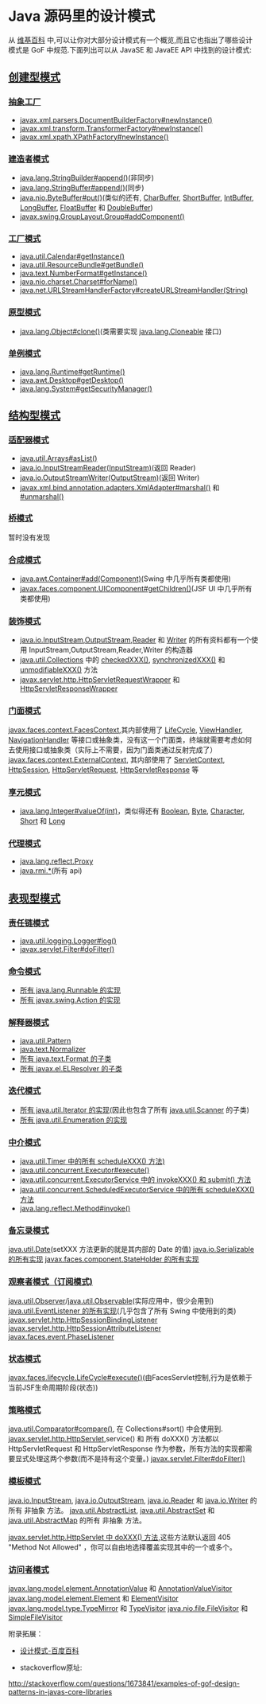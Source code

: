 # Java 源码里的设计模式

从 [维基百科](https://en.wikipedia.org/wiki/Software_design_pattern#Classification_and_list) 中,可以让你对大部分设计模式有一个概览,而且它也指出了哪些设计模式是 GoF 中规范.下面列出可以从 JavaSE 和 JavaEE API 中找到的设计模式:

## [创建型模式](https://en.wikipedia.org/wiki/Creational_pattern)

### [抽象工厂](http://en.wikipedia.org/wiki/Abstract_factory_pattern)

- [javax.xml.parsers.DocumentBuilderFactory#newInstance()](http://docs.oracle.com/javase/6/docs/api/javax/xml/parsers/DocumentBuilderFactory.html#newInstance%28%29)
- [javax.xml.transform.TransformerFactory#newInstance()](http://docs.oracle.com/javase/6/docs/api/javax/xml/transform/TransformerFactory.html#newInstance%28%29)
- [javax.xml.xpath.XPathFactory#newInstance()](http://docs.oracle.com/javase/6/docs/api/javax/xml/xpath/XPathFactory.html#newInstance%28%29)

### [建造者模式](http://en.wikipedia.org/wiki/Builder_pattern)

- [java.lang.StringBuilder#append()](http://docs.oracle.com/javase/6/docs/api/java/lang/StringBuilder.html#append%28boolean%29)(非同步)
- [java.lang.StringBuffer#append()](http://docs.oracle.com/javase/6/docs/api/java/lang/StringBuffer.html#append%28boolean%29)(同步)
- [java.nio.ByteBuffer#put()](http://docs.oracle.com/javase/6/docs/api/java/nio/ByteBuffer.html#put%28byte%29)(类似的还有, [CharBuffer](http://docs.oracle.com/javase/6/docs/api/java/nio/CharBuffer.html#put%28char%29), [ShortBuffer](http://docs.oracle.com/javase/6/docs/api/java/nio/ShortBuffer.html#put%28short%29), [IntBuffer](http://docs.oracle.com/javase/6/docs/api/java/nio/IntBuffer.html#put%28int%29), [LongBuffer](http://docs.oracle.com/javase/6/docs/api/java/nio/LongBuffer.html#put%28long%29), [FloatBuffer](http://docs.oracle.com/javase/6/docs/api/java/nio/FloatBuffer.html#put%28float%29) 和 [DoubleBuffer](http://docs.oracle.com/javase/6/docs/api/java/nio/DoubleBuffer.html#put%28double%29))
- [javax.swing.GroupLayout.Group#addComponent()](http://docs.oracle.com/javase/6/docs/api/javax/swing/GroupLayout.Group.html#addComponent%28java.awt.Component%29)

### [工厂模式](http://en.wikipedia.org/wiki/Factory_method_pattern)

- [java.util.Calendar#getInstance()](http://docs.oracle.com/javase/6/docs/api/java/util/Calendar.html#getInstance%28%29)
- [java.util.ResourceBundle#getBundle()](http://docs.oracle.com/javase/6/docs/api/java/util/ResourceBundle.html#getBundle%28java.lang.String%29)
- [java.text.NumberFormat#getInstance()](http://docs.oracle.com/javase/6/docs/api/java/text/NumberFormat.html#getInstance%28%29)
- [java.nio.charset.Charset#forName()](http://docs.oracle.com/javase/6/docs/api/java/nio/charset/Charset.html#forName%28java.lang.String%29)
- [java.net.URLStreamHandlerFactory#createURLStreamHandler(String)](http://docs.oracle.com/javase/6/docs/api/java/net/URLStreamHandlerFactory.html)

### [原型模式](http://en.wikipedia.org/wiki/Prototype_pattern)

- [java.lang.Object#clone()](http://docs.oracle.com/javase/6/docs/api/java/lang/Object.html#clone%28%29)(类需要实现 [java.lang.Cloneable](http://docs.oracle.com/javase/6/docs/api/java/lang/Cloneable.html) 接口)

### [单例模式](http://en.wikipedia.org/wiki/Singleton_pattern)

- [java.lang.Runtime#getRuntime()](http://docs.oracle.com/javase/6/docs/api/java/lang/Runtime.html#getRuntime%28%29)
- [java.awt.Desktop#getDesktop()](http://docs.oracle.com/javase/6/docs/api/java/awt/Desktop.html#getDesktop%28%29)
- [java.lang.System#getSecurityManager()](http://docs.oracle.com/javase/6/docs/api/java/lang/System.html#getSecurityManager%28%29)

## [结构型模式](http://en.wikipedia.org/wiki/Structural_pattern)

### [适配器模式](http://en.wikipedia.org/wiki/Adapter_pattern)

- [java.util.Arrays#asList()](http://docs.oracle.com/javase/6/docs/api/java/util/Arrays.html#asList%28T...%29)
- [java.io.InputStreamReader(InputStream)](http://docs.oracle.com/javase/6/docs/api/java/io/InputStreamReader.html#InputStreamReader%28java.io.InputStream%29)(返回 Reader)
- [java.io.OutputStreamWriter(OutputStream)](http://docs.oracle.com/javase/6/docs/api/java/io/OutputStreamWriter.html#OutputStreamWriter%28java.io.OutputStream%29)(返回 Writer)
- [javax.xml.bind.annotation.adapters.XmlAdapter#marshal()](http://docs.oracle.com/javase/6/docs/api/javax/xml/bind/annotation/adapters/XmlAdapter.html#marshal%28BoundType%29) 和 [#unmarshal()](http://docs.oracle.com/javase/6/docs/api/javax/xml/bind/annotation/adapters/XmlAdapter.html#unmarshal%28ValueType%29)

### [桥模式](http://en.wikipedia.org/wiki/Bridge_pattern)

暂时没有发现

### [合成模式](http://en.wikipedia.org/wiki/Composite_pattern)

- [java.awt.Container#add(Component)](http://docs.oracle.com/javase/6/docs/api/java/awt/Container.html#add%28java.awt.Component%29)(Swing 中几乎所有类都使用)
- [javax.faces.component.UIComponent#getChildren()](http://docs.oracle.com/javaee/6/api/javax/faces/component/UIComponent.html#getChildren%28%29)(JSF UI 中几乎所有类都使用)

### [装饰模式](http://en.wikipedia.org/wiki/Decorator_pattern)

- [java.io.InputStream](http://docs.oracle.com/javase/6/docs/api/java/io/InputStream.html),[OutputStream](http://docs.oracle.com/javase/6/docs/api/java/io/OutputStream.html),[Reader](http://docs.oracle.com/javase/6/docs/api/java/io/Reader.html) 和 [Writer](http://docs.oracle.com/javase/6/docs/api/java/io/Writer.html) 的所有资料都有一个使用 InputStream,OutputStream,Reader,Writer 的构造器
- [java.util.Collections](http://docs.oracle.com/javase/6/docs/api/java/util/Collections.html) 中的 [checkedXXX()](http://docs.oracle.com/javase/6/docs/api/java/util/Collections.html#checkedCollection%28java.util.Collection,%20java.lang.Class%29), [synchronizedXXX()](http://docs.oracle.com/javase/6/docs/api/java/util/Collections.html#synchronizedCollection%28java.util.Collection%29) 和 [unmodifiableXXX()](http://docs.oracle.com/javase/6/docs/api/java/util/Collections.html#unmodifiableCollection%28java.util.Collection%29) 方法
- [javax.servlet.http.HttpServletRequestWrapper](http://docs.oracle.com/javaee/6/api/javax/servlet/http/HttpServletRequestWrapper.html) 和 [HttpServletResponseWrapper](http://docs.oracle.com/javaee/6/api/javax/servlet/http/HttpServletResponseWrapper.html)

### [门面模式](http://en.wikipedia.org/wiki/Facade_pattern)
[javax.faces.context.FacesContext](http://docs.oracle.com/javaee/6/api/javax/faces/context/FacesContext.html),其内部使用了 [LifeCycle](http://docs.oracle.com/javaee/6/api/javax/faces/lifecycle/Lifecycle.html), [ViewHandler](http://docs.oracle.com/javaee/6/api/javax/faces/application/ViewHandler.html), [NavigationHandler](http://docs.oracle.com/javaee/6/api/javax/faces/application/NavigationHandler.html) 等接口或抽象类，没有这一个门面类，终端就需要考虑如何去使用接口或抽象类（实际上不需要，因为门面类通过反射完成了）
[javax.faces.context.ExternalContext](http://docs.oracle.com/javaee/6/api/javax/faces/context/ExternalContext.html), 其内部使用了 [ServletContext](http://docs.oracle.com/javaee/6/api/javax/servlet/ServletContext.html), [HttpSession](http://docs.oracle.com/javaee/6/api/javax/servlet/http/HttpSession.html), [HttpServletRequest](http://docs.oracle.com/javaee/6/api/javax/servlet/http/HttpServletRequest.html), [HttpServletResponse](http://docs.oracle.com/javaee/6/api/javax/servlet/http/HttpServletResponse.html) 等

### [享元模式](http://en.wikipedia.org/wiki/Flyweight_pattern)

- [java.lang.Integer#valueOf(int)](http://docs.oracle.com/javase/6/docs/api/java/lang/Integer.html#valueOf%28int%29)，类似得还有 [Boolean](http://docs.oracle.com/javase/6/docs/api/java/lang/Boolean.html#valueOf%28boolean%29), [Byte](http://docs.oracle.com/javase/6/docs/api/java/lang/Byte.html#valueOf%28byte%29), [Character](http://docs.oracle.com/javase/6/docs/api/java/lang/Character.html#valueOf%28char%29), [Short](http://docs.oracle.com/javase/6/docs/api/java/lang/Short.html#valueOf%28short%29) 和 [Long](http://docs.oracle.com/javase/6/docs/api/java/lang/Long.html#valueOf%28long%29)

### [代理模式](http://en.wikipedia.org/wiki/Proxy_pattern)

- [java.lang.reflect.Proxy](http://docs.oracle.com/javase/6/docs/api/java/lang/reflect/Proxy.html)
- [java.rmi.*](http://docs.oracle.com/javase/6/docs/api/java/rmi/package-summary.html)(所有 api)

## [表现型模式](http://en.wikipedia.org/wiki/Behavioral_pattern)

### [责任链模式](http://en.wikipedia.org/wiki/Chain_of_responsibility_pattern)

- [java.util.logging.Logger#log()](http://docs.oracle.com/javase/6/docs/api/java/util/logging/Logger.html#log%28java.util.logging.Level,%20java.lang.String%29)
- [javax.servlet.Filter#doFilter()](http://docs.oracle.com/javaee/6/api/javax/servlet/Filter.html#doFilter%28javax.servlet.ServletRequest,%20javax.servlet.ServletResponse,%20javax.servlet.FilterChain%29)

### [命令模式](http://en.wikipedia.org/wiki/Command_pattern)

- [所有 java.lang.Runnable 的实现](http://docs.oracle.com/javase/6/docs/api/java/lang/Runnable.html)
- [所有 javax.swing.Action 的实现](http://docs.oracle.com/javase/6/docs/api/javax/swing/Action.html)

### [解释器模式](http://en.wikipedia.org/wiki/Interpreter_pattern)

- [java.util.Pattern](http://docs.oracle.com/javase/6/docs/api/java/util/regex/Pattern.html)
- [java.text.Normalizer](http://docs.oracle.com/javase/6/docs/api/java/text/Normalizer.html)
- [所有 java.text.Format 的子类](http://docs.oracle.com/javase/6/docs/api/java/text/Format.html)
- [所有 javax.el.ELResolver 的子类](http://docs.oracle.com/javaee/6/api/javax/el/ELResolver.html)

### [迭代模式](http://en.wikipedia.org/wiki/Iterator_pattern)

- [所有 java.util.Iterator 的实现](http://docs.oracle.com/javase/6/docs/api/java/util/Iterator.html)(因此也包含了所有 [java.util.Scanner](http://docs.oracle.com/javase/6/docs/api/java/util/Scanner.html) 的子类)
- [所有 java.util.Enumeration 的实现](http://docs.oracle.com/javase/6/docs/api/java/util/Enumeration.html)


### [中介模式](http://stackoverflow.com/questions/1673841/examples-of-gof-design-patterns-in-javas-core-libraries)

- [java.util.Timer 中的所有 scheduleXXX() 方法)](http://docs.oracle.com/javase/6/docs/api/java/util/Timer.html)
- [java.util.concurrent.Executor#execute()](http://docs.oracle.com/javase/6/docs/api/java/util/concurrent/Executor.html#execute%28java.lang.Runnable%29)
- [java.util.concurrent.ExecutorService 中的 invokeXXX() 和 submit() 方法](http://docs.oracle.com/javase/6/docs/api/java/util/concurrent/ExecutorService.html)
- [java.util.concurrent.ScheduledExecutorService 中的所有 scheduleXXX() 方法](http://docs.oracle.com/javase/6/docs/api/java/util/concurrent/ScheduledExecutorService.html)
- [java.lang.reflect.Method#invoke()](http://docs.oracle.com/javase/6/docs/api/java/lang/reflect/Method.html#invoke%28java.lang.Object,%20java.lang.Object...%29)

### [备忘录模式](http://en.wikipedia.org/wiki/Memento_pattern)

[java.util.Date](http://docs.oracle.com/javase/6/docs/api/java/util/Date.html)(setXXX 方法更新的就是其内部的 Date 的值)
[java.io.Serializable 的所有实现](http://docs.oracle.com/javase/6/docs/api/java/io/Serializable.html)
[javax.faces.component.StateHolder 的所有实现](http://docs.oracle.com/javaee/6/api/javax/faces/component/StateHolder.html)

### [观察者模式（订阅模式)](http://en.wikipedia.org/wiki/Observer_pattern)
	
[java.util.Observer](http://docs.oracle.com/javase/6/docs/api/java/util/Observer.html)/[java.util.Observable](http://docs.oracle.com/javase/6/docs/api/java/util/Observable.html)(实际应用中，很少会用到)
[java.util.EventListener 的所有实现](http://docs.oracle.com/javase/6/docs/api/java/util/EventListener.html)(几乎包含了所有 Swing 中使用到的类)
[javax.servlet.http.HttpSessionBindingListener](http://docs.oracle.com/javaee/6/api/javax/servlet/http/HttpSessionBindingListener.html)
[javax.servlet.http.HttpSessionAttributeListener](http://docs.oracle.com/javaee/6/api/javax/servlet/http/HttpSessionAttributeListener.html)
[javax.faces.event.PhaseListener](http://docs.oracle.com/javaee/6/api/javax/faces/event/PhaseListener.html)

### [状态模式](http://en.wikipedia.org/wiki/State_pattern)

[javax.faces.lifecycle.LifeCycle#execute()](http://docs.oracle.com/javaee/6/api/javax/faces/lifecycle/Lifecycle.html#execute%28javax.faces.context.FacesContext%29)(由FacesServlet控制,行为是依赖于当前JSF生命周期阶段(状态))

### [策略模式](http://en.wikipedia.org/wiki/Strategy_pattern)

[java.util.Comparator#compare()](http://docs.oracle.com/javase/6/docs/api/java/util/Comparator.html#compare%28T,%20T%29), 在 Collections#sort() 中会使用到.
[javax.servlet.http.HttpServlet](http://docs.oracle.com/javaee/6/api/javax/servlet/http/HttpServlet.html),service() 和 所有 doXXX() 方法都以 HttpServletRequest 和 HttpServletResponse 作为参数，所有方法的实现都需要显式处理这两个参数(而不是持有这个变量。)
[javax.servlet.Filter#doFilter()](http://docs.oracle.com/javaee/6/api/javax/servlet/Filter.html#doFilter%28javax.servlet.ServletRequest,%20javax.servlet.ServletResponse,%20javax.servlet.FilterChain%29)

### [模板模式](http://en.wikipedia.org/wiki/Template_method_pattern)
[java.io.InputStream](http://docs.oracle.com/javase/6/docs/api/java/io/InputStream.html), [java.io.OutputStream](http://docs.oracle.com/javase/6/docs/api/java/io/OutputStream.html), [java.io.Reader](http://docs.oracle.com/javase/6/docs/api/java/io/Reader.html) 和 [java.io.Writer](http://docs.oracle.com/javase/6/docs/api/java/io/Writer.html) 的所有 非抽象 方法。
[java.util.AbstractList](http://docs.oracle.com/javase/6/docs/api/java/util/AbstractList.html), [java.util.AbstractSet](http://docs.oracle.com/javase/6/docs/api/java/util/AbstractSet.html) 和 [java.util.AbstractMap](http://docs.oracle.com/javase/6/docs/api/java/util/AbstractMap.html) 的所有 非抽象 方法。

[javax.servlet.http.HttpServlet 中 doXXX() 方法](http://docs.oracle.com/javaee/6/api/javax/servlet/http/HttpServlet.html),这些方法默认返回 405 "Method Not Allowed" ，你可以自由地选择覆盖实现其中的一个或多个。

### [访问者模式](http://en.wikipedia.org/wiki/Visitor_pattern)

[javax.lang.model.element.AnnotationValue](http://docs.oracle.com/javase/6/docs/api/javax/lang/model/element/AnnotationValue.html) 和 [AnnotationValueVisitor](http://docs.oracle.com/javase/6/docs/api/javax/lang/model/element/AnnotationValueVisitor.html)
[javax.lang.model.element.Element](http://docs.oracle.com/javase/6/docs/api/javax/lang/model/element/Element.html) 和 [ElementVisitor](http://docs.oracle.com/javase/6/docs/api/javax/lang/model/element/ElementVisitor.html)
[javax.lang.model.type.TypeMirror](http://docs.oracle.com/javase/6/docs/api/javax/lang/model/type/TypeMirror.html) 和 [TypeVisitor](http://docs.oracle.com/javase/6/docs/api/javax/lang/model/type/TypeVisitor.html)
[java.nio.file.FileVisitor](http://docs.oracle.com/javase/7/docs/api/java/nio/file/FileVisitor.html) 和 [SimpleFileVisitor](http://docs.oracle.com/javase/7/docs/api/java/nio/file/SimpleFileVisitor.html)


附录拓展：

- [设计模式-百度百科](http://baike.baidu.com/link?url=_XNWwtm_SeObjikESBkyse_nfXm2HIOOkwJ1XwyVZALLU36AG36DhOMN0Utln5-nJBT6aAplJFOGXCdwQSsm3_)

- stackoverflow原址:

http://stackoverflow.com/questions/1673841/examples-of-gof-design-patterns-in-javas-core-libraries